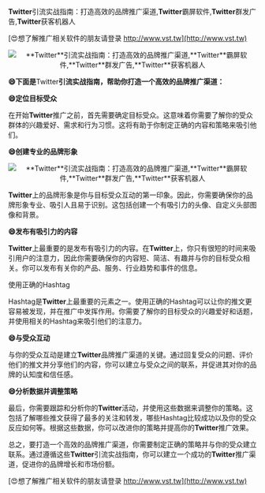 **Twitter**引流实战指南：打造高效的品牌推广渠道,**Twitter**霸屏软件,**Twitter**群发广告,**Twitter**获客机器人

[😍想了解推广相关软件的朋友请登录 http://www.vst.tw](http://www.vst.tw)

 <center><img src="https://vst.tw/MP4/tuiguang/png/5.png" alt="**Twitter**引流实战指南：打造高效的品牌推广渠道,**Twitter**霸屏软件,**Twitter**群发广告,**Twitter**获客机器人"></center>

**😄下面是**Twitter**引流实战指南，帮助你打造一个高效的品牌推广渠道：**

**😄定位目标受众**

在开始**Twitter**推广之前，首先需要确定目标受众。这意味着你需要了解你的受众群体的兴趣爱好、需求和行为习惯。这将有助于你制定正确的内容和策略来吸引他们。

**😄创建专业的品牌形象**

 <center><img src="https://vst.tw/MP4/tuiguang/png/8.png" alt="**Twitter**引流实战指南：打造高效的品牌推广渠道,**Twitter**霸屏软件,**Twitter**群发广告,**Twitter**获客机器人"></center>

**Twitter**上的品牌形象是你与目标受众互动的第一印象。因此，你需要确保你的品牌形象专业、吸引人且易于识别。这包括创建一个有吸引力的头像、自定义头部图像和背景。

**😄发布有吸引力的内容**

**Twitter**上最重要的是发布有吸引力的内容。在**Twitter**上，你只有很短的时间来吸引用户的注意力，因此你需要确保你的内容短、简洁、有趣并与你的目标受众相关。你可以发布有关你的产品、服务、行业趋势和事件的信息。

使用正确的Hashtag

Hashtag是**Twitter**上最重要的元素之一。使用正确的Hashtag可以让你的推文更容易被发现，并在推广中发挥作用。你需要了解你的目标受众的兴趣爱好和话题，并使用相关的Hashtag来吸引他们的注意力。

**😄与受众互动**

与你的受众互动是建立**Twitter**品牌推广渠道的关键。通过回复受众的问题、评价他们的推文并分享他们的内容，你可以建立与受众之间的联系，并促进其对你的品牌的认知度和信任感。

**😄分析数据并调整策略**

最后，你需要跟踪和分析你的**Twitter**活动，并使用这些数据来调整你的策略。这包括了解哪些推文获得了最多的关注和转发，哪些Hashtag比较成功以及你的受众反应如何等。根据这些数据，你可以改进你的策略并提高你的**Twitter**推广效果。

总之，要打造一个高效的品牌推广渠道，你需要制定正确的策略并与你的受众建立联系。通过遵循这些**Twitter**引流实战指南，你可以建立一个成功的**Twitter**推广渠道，促进你的品牌增长和市场份额。

[😍想了解推广相关软件的朋友请登录 http://www.vst.tw](http://www.vst.tw)



